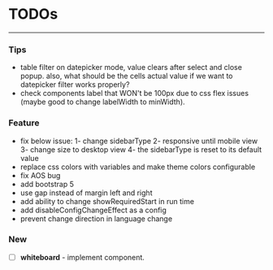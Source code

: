 # TODOs

---

### Tips

- table filter on datepicker mode, value clears after select and close popup. also, what should be the cells actual
  value if we want to datepicker filter works properly?
- check components label that WON't be 100px due to css flex issues (maybe good to change labelWidth to minWidth).

### Feature

- fix below issue: 
  1- change sidebarType
  2- responsive until mobile view
  3- change size to desktop view
  4- the sidebarType is reset to its default value 
- replace css colors with variables and make theme colors configurable
- fix AOS bug
- add bootstrap 5
- use gap instead of margin left and right
- add ability to change showRequiredStart in run time
- add disableConfigChangeEffect as a config
- prevent change direction in language change

### New

- [ ] **whiteboard** - implement component.
